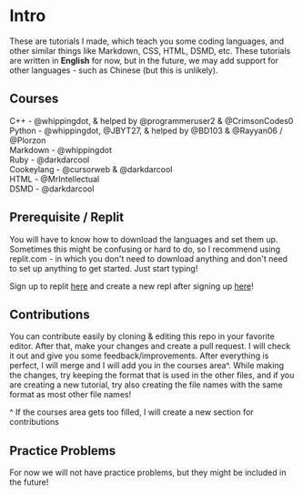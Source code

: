 # Intro

These are tutorials I made, which teach you some coding languages, and other similar things like Markdown, CSS, HTML, DSMD, etc. These tutorials are written in **English** for now, but in the future, we may add support for other languages - such as Chinese (but this is unlikely).

## Courses

C++ - @whippingdot, & helped by @programmeruser2 & @CrimsonCodes0 \
Python - @whippingdot, @JBYT27, & helped by @BD103 & @Rayyan06 / @Plorzon \
Markdown - @whippingdot \
Ruby - @darkdarcool \
Cookeylang - @cursorweb & @darkdarcool \
HTML - @MrIntellectual \
DSMD - @darkdarcool

## Prerequisite / Replit

You will have to know how to download the languages and set them up. Sometimes this might be confusing or hard to do, so I recommend using replit.com - in which you don't need to download anything and don't need to set up anything to get started. Just start typing!

Sign up to replit [here](https://replit.com/signup) and create a new repl after signing up [here](https://replit.com/new)!

## Contributions

You can contribute easily by cloning & editing this repo in your favorite editor. After that, make your changes and create a pull request. I will check it out and give you some feedback/improvements. After everything is perfect, I will merge and I will add you in the courses area^. While making the changes, try keeping the format that is used in the other files, and if you are creating a new tutorial, try also creating the file names with the same format as most other file names!

^ If the courses area gets too filled, I will create a new section for contributions

## Practice Problems

For now we will not have practice problems, but they might be included in the future!
